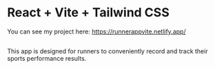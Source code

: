 # React + Vite + Tailwind CSS

You can see my project here:
https://runnerappvite.netlify.app/

##

This app is designed for runners to conveniently record and track their sports performance results.
